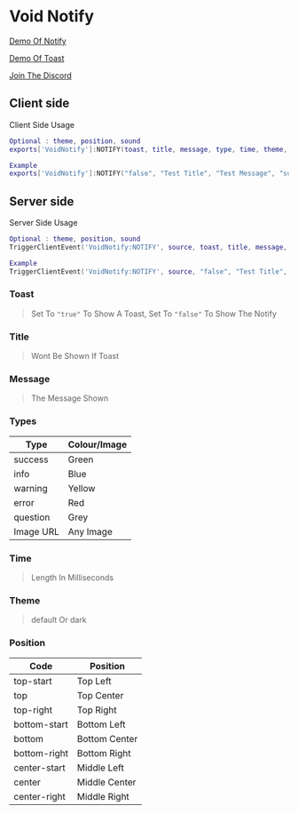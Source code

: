 # Void Notify

[Demo Of Notify](https://codepen.io/KyleFardy/pen/RwdzBmR)

[Demo Of Toast](https://codepen.io/KyleFardy/pen/vYPqaPG)

[Join The Discord](https://discord.void-dev.co)

## Client side
Client Side Usage
```lua
Optional : theme, position, sound
exports['VoidNotify']:NOTIFY(toast, title, message, type, time, theme, position, sound)

Example
exports['VoidNotify']:NOTIFY("false", "Test Title", "Test Message", "success", 5000)
```

## Server side
Server Side Usage
```lua
Optional : theme, position, sound
TriggerClientEvent('VoidNotify:NOTIFY', source, toast, title, message, type, time, theme, position, sound)

Example
TriggerClientEvent('VoidNotify:NOTIFY', source, "false", "Test Title", "Test Message", "success", 5000)
```


### Toast
>Set To `"true"` To Show A Toast, Set To `"false"` To Show The Notify

### Title
>Wont Be Shown If Toast

### Message
>The Message Shown

### Types 
| Type      | Colour/Image  |
| --------- | --------- |
| success   | Green     |
| info      | Blue      |
| warning   | Yellow    |
| error     | Red       |
| question  | Grey      |
| Image URL | Any Image |

### Time 
>Length In Milliseconds

### Theme 
>default Or dark

### Position
| Code         | Position      |
| ------------ | ------------- |
| top-start    | Top Left      |
| top          | Top Center    |
| top-right    | Top Right     |
| bottom-start | Bottom Left   |
| bottom       | Bottom Center |
| bottom-right | Bottom Right  |
| center-start | Middle Left   |
| center       | Middle Center |
| center-right | Middle Right  |